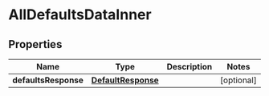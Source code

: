 

# AllDefaultsDataInner


## Properties

| Name | Type | Description | Notes |
|------------ | ------------- | ------------- | -------------|
|**defaultsResponse** | [**DefaultResponse**](DefaultResponse.md) |  |  [optional] |



